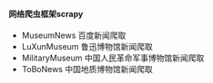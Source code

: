 #### 网络爬虫框架scrapy

- MuseumNews   百度新闻爬取
- LuXunMuseum   鲁迅博物馆新闻爬取
- MilitaryMuseum  中国人民革命军事博物馆新闻爬取
- ToBoNews      中国地质博物馆新闻爬取